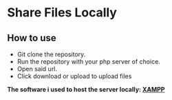 # Share Files Locally
## How to use
* Git clone the repository.
* Run the repository with your php server of choice.
* Open said url.
* Click download or upload to upload files
  
**The software i used to host the server locally: <a href="https://www.apachefriends.org/download.html">XAMPP</a>**
